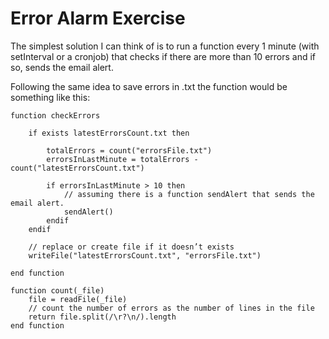 # Error Alarm Exercise

The simplest solution I can think of is to run a function every 1 minute (with setInterval or a cronjob) that checks if there are more than 10 errors and if so, sends the email alert.

Following the same idea to save errors in .txt the function would be something like this:

	function checkErrors
	
		if exists latestErrorsCount.txt then
		
			totalErrors = count("errorsFile.txt")
			errorsInLastMinute = totalErrors - count("latestErrorsCount.txt")
			
			if errorsInLastMinute > 10 then
				// assuming there is a function sendAlert that sends the email alert.
				sendAlert()
			endif
		endif
		
		// replace or create file if it doesn’t exists
		writeFile("latestErrorsCount.txt", "errorsFile.txt")
		
	end function
	
	function count(_file)
		file = readFile(_file)
		// count the number of errors as the number of lines in the file
		return file.split(/\r?\n/).length
	end function
